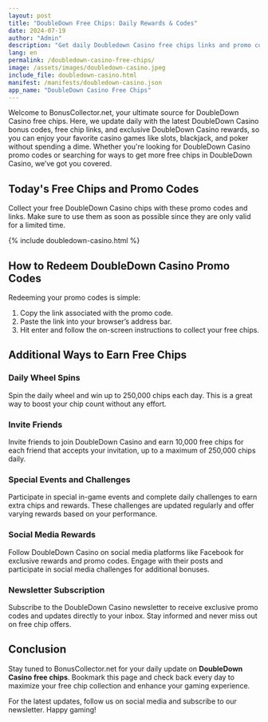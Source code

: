 ```yaml
---
layout: post
title: "DoubleDown Free Chips: Daily Rewards & Codes"
date: 2024-07-19
author: "Admin"
description: "Get daily Doubledown Casino free chips links and promo codes! Collect your free rewards today and enjoy unlimited fun in your favorite casino game."
lang: en
permalink: /doubledown-casino-free-chips/
image: /assets/images/doubledown-casino.jpeg
include_file: doubledown-casino.html
manifest: /manifests/doubledown-casino.json
app_name: "DoubleDown Casino Free Chips"
---
```


Welcome to BonusCollector.net, your ultimate source for DoubleDown Casino free chips. Here, we update daily with the latest DoubleDown Casino bonus codes, free chip links, and exclusive DoubleDown Casino rewards, so you can enjoy your favorite casino games like slots, blackjack, and poker without spending a dime. Whether you're looking for DoubleDown Casino promo codes or searching for ways to get more free chips in DoubleDown Casino, we’ve got you covered.

## Today's Free Chips and Promo Codes

Collect your free DoubleDown Casino chips with these promo codes and links. Make sure to use them as soon as possible since they are only valid for a limited time.

{% include doubledown-casino.html %}

## How to Redeem DoubleDown Casino Promo Codes

Redeeming your promo codes is simple:
1. Copy the link associated with the promo code.
2. Paste the link into your browser’s address bar.
3. Hit enter and follow the on-screen instructions to collect your free chips.

## Additional Ways to Earn Free Chips

### Daily Wheel Spins
Spin the daily wheel and win up to 250,000 chips each day. This is a great way to boost your chip count without any effort.

### Invite Friends
Invite friends to join DoubleDown Casino and earn 10,000 free chips for each friend that accepts your invitation, up to a maximum of 250,000 chips daily.

### Special Events and Challenges
Participate in special in-game events and complete daily challenges to earn extra chips and rewards. These challenges are updated regularly and offer varying rewards based on your performance.

### Social Media Rewards
Follow DoubleDown Casino on social media platforms like Facebook for exclusive rewards and promo codes. Engage with their posts and participate in social media challenges for additional bonuses.

### Newsletter Subscription
Subscribe to the DoubleDown Casino newsletter to receive exclusive promo codes and updates directly to your inbox. Stay informed and never miss out on free chip offers.

## Conclusion

Stay tuned to BonusCollector.net for your daily update on **DoubleDown Casino free chips**. Bookmark this page and check back every day to maximize your free chip collection and enhance your gaming experience.

For the latest updates, follow us on social media and subscribe to our newsletter. Happy gaming!